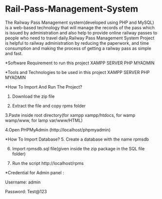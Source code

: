 # Rail-Pass-Management-System
The Railway Pass Management system(developed using PHP and MySQL) is a web-based technology that will manage the records of the pass which is issued by administration and also help to provide online railway passes to people who need to travel daily.Railway Pass Management System Project is helpful to railway administration by reducing the paperwork, and time consumption and making the process of getting a railway pass as simple and fast.

*Software Requirement to run this project
XAMPP SERVER
PHP MYADMIN

*Tools and Technologies to be used in this project
XAMPP SERVER
PHP MYADMIN

*How To Import And Run The Project?
1. Download the zip file

2. Extract the file and copy rpms folder

3.Paste inside root directory(for xampp xampp/htdocs, for wamp wamp/www, for lamp var/www/HTML)

4.Open PHPMyAdmin (http://localhost/phpmyadmin)

*How To Import Database?
5. Create a database with the name rpmsdb

6. Import rpmsdb.sql file(given inside the zip package in the SQL file folder)

7. Run the script http://localhost/rpms

*Credential for Admin panel :

Username: admin

Password: Test@123
